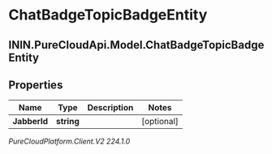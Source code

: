 # ChatBadgeTopicBadgeEntity

## ININ.PureCloudApi.Model.ChatBadgeTopicBadgeEntity

## Properties

|Name | Type | Description | Notes|
|------------ | ------------- | ------------- | -------------|
| **JabberId** | **string** |  | [optional] |



_PureCloudPlatform.Client.V2 224.1.0_
